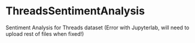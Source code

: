 # ThreadsSentimentAnalysis
Sentiment Analysis for Threads dataset 
(Error with Jupyterlab, will need to upload rest of files when fixed!)
